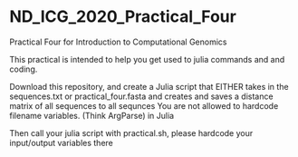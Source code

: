 # ND\_ICG\_2020\_Practical\_Four
Practical Four for Introduction to Computational Genomics

This practical is intended to help you get used to julia commands and and coding. 

Download this repository, and create a Julia script that EITHER takes in the sequences.txt or practical\_four.fasta and creates and saves a distance matrix of all sequences to all sequnces
You are not allowed to hardcode filename variables. (Think ArgParse) in Julia 

Then call your julia script with practical.sh, please hardcode your input/output variables there

